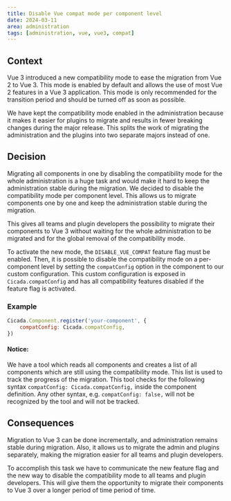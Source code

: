 ```yaml
---
title: Disable Vue compat mode per component level
date: 2024-03-11
area: administration
tags: [administration, vue, vue3, compat]
---
```


## Context

Vue 3 introduced a new compatibility mode to ease the migration from Vue 2 to Vue 3. This mode is enabled by default
and allows the use of most Vue 2 features in a Vue 3 application. This mode is only recommended for the transition period
and should be turned off as soon as possible.

We have kept the compatibility mode enabled in the administration because it makes it easier for plugins to migrate 
and results in fewer breaking changes during the major release. This splits the work of migrating the administration
and the plugins into two separate majors instead of one.

## Decision

Migrating all components in one by disabling the compatibility mode for the whole administration is a huge task and
would make it hard to keep the administration stable during the migration. We decided to disable the compatibility mode
per component level. This allows us to migrate components one by one and keep the administration stable during the migration.

This gives all teams and plugin developers the possibility to migrate their components to Vue 3 without waiting for the
whole administration to be migrated and for the global removal of the compatibility mode.

To activate the new mode, the `DISABLE_VUE_COMPAT` feature flag must be enabled. Then, it is possible to disable the
compatibility mode on a per-component level by setting the `compatConfig` option in the component to our custom configuration.
This custom configuration is exposed in `Cicada.compatConfig` and has all compatibility features disabled if the 
feature flag is activated.

### Example

```javascript
Cicada.Component.register('your-component', {
    compatConfig: Cicada.compatConfig,
})
```

#### Notice:
We have a tool which reads all components and creates a list of all components which are still using the
compatibility mode. This list is used to track the progress of the migration. This tool checks for the following
syntax `compatConfig: Cicada.compatConfig,` inside the component definition. Any other syntax, e.g. `compatConfig: false,`
will not be recognized by the tool and will not be tracked.

## Consequences

Migration to Vue 3 can be done incrementally, and administration remains stable during migration. Also, it allows us to
migrate the admin and plugins separately, making the migration easier for all teams and plugin developers.

To accomplish this task we have to communicate the new feature flag and the new way to disable the compatibility mode
to all teams and plugin developers. This will give them the opportunity to migrate their components to Vue 3 over a 
longer period of time period of time.
